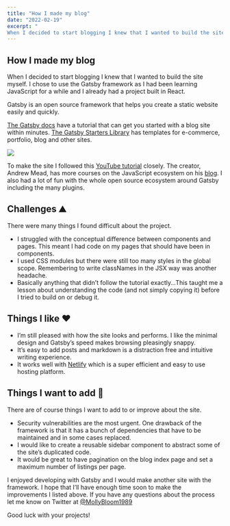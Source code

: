 ```yaml
---
title: "How I made my blog"
date: "2022-02-19"
excerpt: "
When I decided to start blogging I knew that I wanted to build the site myself. I chose to use the Gatsby framework as I had been learning JavaScript for a while and I already had a project built in React."
---
```


<article>

<h1> How I made my blog </h1>

When I decided to start blogging I knew that I wanted to build the site myself. I chose to use the Gatsby framework as I had been learning JavaScript for a while and I already had a project built in React.

Gatsby is an open source framework that helps you create a static website easily and quickly.

[The Gatsby docs](https://www.gatsbyjs.com/docs) have a tutorial that can get you started with a blog site within minutes. [The Gatsby Starters Library](https://www.gatsbyjs.com/starters/) has templates for e-commerce, portfolio, blog and other sites.

![](./Gatsby_site.png)

To make the site I followed this [YouTube tutorial](https://youtu.be/8t0vNu2fCCM) closely. The creator, Andrew Mead, has more courses on the JavaScript ecosystem on his [blog](https://mead.io/). I also had a lot of fun with the whole open source ecosystem around Gatsby including the many plugins.

<h2> Challenges ⛰️ </h2>

There were many things I found difficult about the project.

- I struggled with the conceptual difference between components and pages. This meant I had code on my pages that should have been in components.
- I used CSS modules but there were still too many styles in the global scope. Remembering to write classNames in the JSX way was another headache.
- Basically anything that didn’t follow the tutorial exactly…This taught me a lesson about understanding the code (and not simply copying it) before I tried to build on or debug it.

<h2> Things I like ❤️ </h2>

- I’m still pleased with how the site looks and performs. I like the minimal design and Gatsby’s speed makes browsing pleasingly snappy.
- It’s easy to add posts and markdown is a distraction free and intuitive writing experience.
- It works well with [Netlify](https://www.netlify.com/) which is a super efficient and easy to use hosting platform.

<h2> Things I want to add 🚧 </h2>

There are of course things I want to add to or improve about the site.

- Security vulnerabilities are the most urgent. One drawback of the framework is that it has a bunch of dependencies that have to be maintained and in some cases replaced.
- I would like to create a reusable sidebar component to abstract some of the site’s duplicated code.
- It would be great to have pagination on the blog index page and set a maximum number of listings per page.

I enjoyed developing with Gatsby and I would make another site with the framework. I hope that I’ll have enough time soon to make the improvements I listed above. If you have any questions about the process let me know on Twitter at [@MollyBloom1989](https://twitter.com/MollyBloom1989)

Good luck with your projects!

</article>

